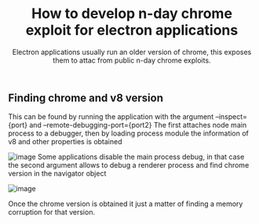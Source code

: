 <header>

# How to develop n-day chrome exploit for electron applications

Electron applications usually run an older version of chrome, this exposes them to attac from public n-day chrome exploits.

</header>


## Finding chrome and v8 version 

This can be found by running the application with the argument –inspect={port} and –remote-debugging-port={port2}
The first attaches node main process to a debugger, then by loading process module the information of v8 and other properties is obtained

![image](https://github.com/user-attachments/assets/4bf57ddd-9470-4da1-900a-b80ac7306ef3)
Some applications disable the main process debug, in that case the second argument allows to debug a renderer process and find chrome version in the navigator object
 
![image](https://github.com/user-attachments/assets/5446298e-6e33-4744-819b-c42ef97b3a6f)

Once the chrome version is obtained it just a matter of finding a memory corruption for that version.
